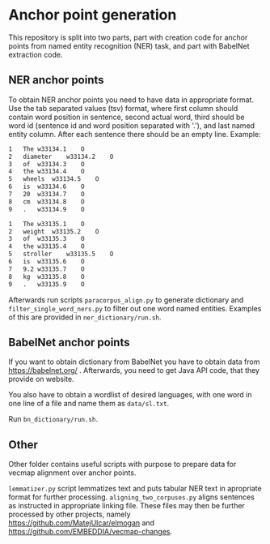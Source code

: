 # Anchor point generation

This repository is split into two parts, part with creation code for anchor points from named entity recognition (NER) task, and part with BabelNet extraction code.

## NER anchor points

To obtain NER anchor points you need to have data in appropriate format. Use the tab separated values (tsv) format, where first column should contain word position in sentence, second actual word, third should be word id (sentence id and word position separated with '.'), and last named entity column. After each sentence there should be an empty line. Example:

```bash
1	The	w33134.1	O
2	diameter	w33134.2	O
3	of	w33134.3	O
4	the	w33134.4	O
5	wheels	w33134.5	O
6	is	w33134.6	O
7	20	w33134.7	O
8	cm	w33134.8	O
9	.	w33134.9	O

1	The	w33135.1	O
2	weight	w33135.2	O
3	of	w33135.3	O
4	the	w33135.4	O
5	stroller	w33135.5	O
6	is	w33135.6	O
7	9.2	w33135.7	O
8	kg	w33135.8	O
9	.	w33135.9	O
```

Afterwards run scripts `paracorpus_align.py` to generate dictionary and `filter_single_word_ners.py` to filter out one word named entities. Examples of this are provided in `ner_dictionary/run.sh`.

## BabelNet anchor points

If you want to obtain dictionary from BabelNet you have to obtain data from https://babelnet.org/ . Afterwards, you need to get Java API code, that they provide on website.

You also have to obtain a wordlist of desired languages, with one word in one line of a file and name them as `data/sl.txt`.

Run `bn_dictionary/run.sh`.

## Other

Other folder contains useful scripts with purpose to prepare data for vecmap alignment over anchor points.

`lemmatizer.py` script lemmatizes text and puts tabular NER text in apropriate format for further processing. `aligning_two_corpuses.py` aligns sentences as instructed in appropriate linking file. These files may then be further processed by other projects, namely https://github.com/MatejUlcar/elmogan and https://github.com/EMBEDDIA/vecmap-changes.  